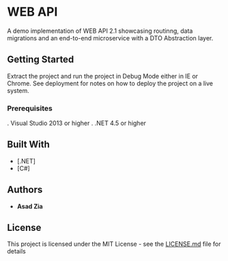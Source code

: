 # WEB API

A demo implementation of WEB API 2.1 showcasing routinng, data migrations and an end-to-end microservice with a DTO Abstraction layer.

## Getting Started

Extract the project and run the project in Debug Mode either in IE or Chrome. See deployment for notes on how to deploy the project on a live system.

### Prerequisites

. Visual Studio 2013 or higher
. .NET 4.5 or higher

## Built With

* [.NET]
* [C#]


## Authors

* **Asad Zia**

## License

This project is licensed under the MIT License - see the [LICENSE.md](LICENSE.md) file for details
